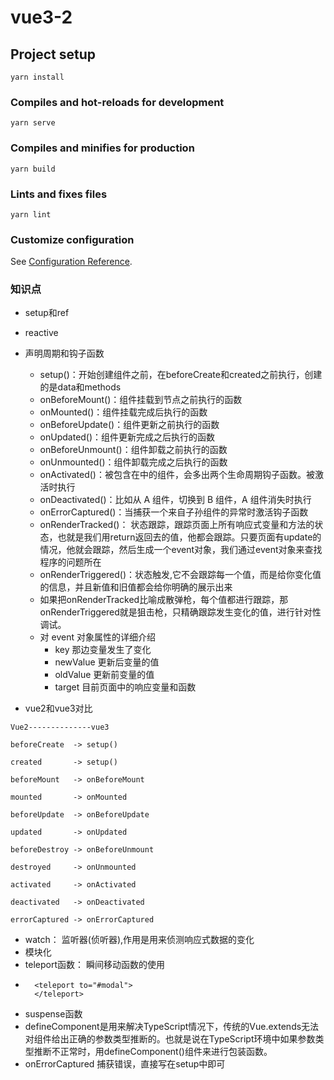 # vue3-2

## Project setup
```
yarn install
```

### Compiles and hot-reloads for development
```
yarn serve
```

### Compiles and minifies for production
```
yarn build
```

### Lints and fixes files
```
yarn lint
```

### Customize configuration
See [Configuration Reference](https://cli.vuejs.org/config/).

### 知识点
* setup和ref
* reactive
* 声明周期和钩子函数
  * setup()：开始创建组件之前，在beforeCreate和created之前执行，创建的是data和methods
  * onBeforeMount()：组件挂载到节点之前执行的函数
  * onMounted()：组件挂载完成后执行的函数
  * onBeforeUpdate()：组件更新之前执行的函数
  * onUpdated()：组件更新完成之后执行的函数
  * onBeforeUnmount()：组件卸载之前执行的函数
  * onUnmounted()：组件卸载完成之后执行的函数
  * onActivated()：被包含在<keep-alive>中的组件，会多出两个生命周期钩子函数。被激活时执行
  * onDeactivated()：比如从 A 组件，切换到 B 组件，A 组件消失时执行
  * onErrorCaptured()：当捕获一个来自子孙组件的异常时激活钩子函数
  * onRenderTracked()： 状态跟踪，跟踪页面上所有响应式变量和方法的状态，也就是我们用return返回去的值，他都会跟踪。只要页面有update的情况，他就会跟踪，然后生成一个event对象，我们通过event对象来查找程序的问题所在
  * onRenderTriggered()：状态触发,它不会跟踪每一个值，而是给你变化值的信息，并且新值和旧值都会给你明确的展示出来
  * 如果把onRenderTracked比喻成散弹枪，每个值都进行跟踪，那onRenderTriggered就是狙击枪，只精确跟踪发生变化的值，进行针对性调试。
  * 对 event 对象属性的详细介绍
    - key 那边变量发生了变化
    - newValue 更新后变量的值
    - oldValue 更新前变量的值
    - target 目前页面中的响应变量和函数

* vue2和vue3对比
```
Vue2--------------vue3

beforeCreate  -> setup()

created       -> setup()

beforeMount   -> onBeforeMount

mounted       -> onMounted

beforeUpdate  -> onBeforeUpdate

updated       -> onUpdated

beforeDestroy -> onBeforeUnmount

destroyed     -> onUnmounted

activated     -> onActivated

deactivated   -> onDeactivated

errorCaptured -> onErrorCaptured
```
* watch： 监听器(侦听器),作用是用来侦测响应式数据的变化
* 模块化
* teleport函数： 瞬间移动函数的使用
* 
  ```
    <teleport to="#modal">
    </teleport>
  ```
* suspense函数
* defineComponent是用来解决TypeScript情况下，传统的Vue.extends无法对组件给出正确的参数类型推断的。也就是说在TypeScript环境中如果参数类型推断不正常时，用defineComponent()组件来进行包装函数。
* onErrorCaptured 捕获错误，直接写在setup中即可